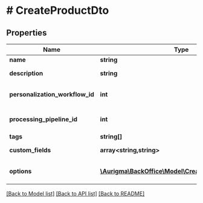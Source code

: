 # # CreateProductDto

## Properties

Name | Type | Description | Notes
------------ | ------------- | ------------- | -------------
**name** | **string** | Product name. | [optional]
**description** | **string** | Product description. | [optional]
**personalization_workflow_id** | **int** | Personalization workflow identifier. | [optional]
**processing_pipeline_id** | **int** | Processing pipeline identifier. | [optional]
**tags** | **string[]** | Product tags. | [optional]
**custom_fields** | **array<string,string>** | Product custom fields. | [optional]
**options** | [**\Aurigma\BackOffice\Model\CreateProductOptionDto[]**](CreateProductOptionDto.md) | Product options parameters. | [optional]

[[Back to Model list]](../../README.md#models) [[Back to API list]](../../README.md#endpoints) [[Back to README]](../../README.md)
